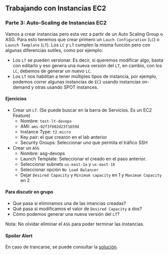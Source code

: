 ## Trabajando con Instancias EC2

### Parte 3: Auto-Scaling de Instancias EC2

Vamos a crear instancias pero esta vez a partir de un Auto Scaling Group o ASG. Para esto tenemos que crear primero un `Lauch Configuration` (`LC`) o `Launch Template` (`LT`). Los `LC` y `LT` cumplen la misma función pero con algunas diferencias sutiles, como por ejemplo:  

* Los `LT` se pueden versionar. Es decir, si queremos modificar algo, basta con editarlo y eso genera una nueva versión del `LT`, en cambio, con los `LC`, debemos de generar un nuevo `LC`.
* Los `LT` nos habilitan a tener múltiples tipos de instancia, por ejemplo, podemos correr algunas instancias de `EC2` usando instancias on-demand y otras usando SPOT instances.  

#### Ejercicios

* Crear un `LT`. (Se puede buscar en la barra de Servicios. Es un EC2 Feature)
  * Nombre: `test-lt-devops`
  * AMI: `ami-02f3f602d23f1659d`
  * Instance Type: `t2.micro`
  * Key pair: el que crearon en el lab anterior
  * Security Groups: Seleccionar uno que permita el tráfico SSH
* Crear un `ASG`
  * Nombre: asg-devops
  * Launch Template: Seleccionar el creado en el paso anterior.
  * Seleccionar subnets `us-east-1a` y `us-east-1b`
  * Seleccionar opción `No Load Balancer`
  * Dejar `Desired Capacity` y `Minimum capacity` en 1 y `Maximum Capacity` en 2

#### Para discutir en grupo

* Que pasa si eliminamos una de las intancias creadas?
* Qué pasa si modificamos el valor de `Desired Capacity` a dos?
* Cómo podemos generar una nueva versión del `LT`?


Nota: No olvidar eliminar el `ASG` para poder terminar las instancias. 
#### Spoiler Alert

En caso de trancarse, se puede consultar la [solución](./soluciones/3-Solucion_autoscaling_instancias_ec2.md).
